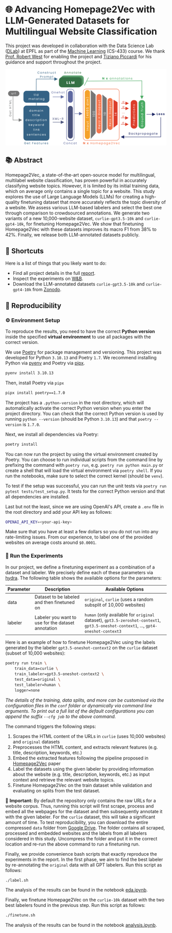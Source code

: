 # 🌐 Advancing Homepage2Vec with LLM-Generated Datasets for Multilingual Website Classification

This project was developed in collaboration with the Data Science Lab ([DLab](https://dlab.epfl.ch/)) at EPFL as part of the [Machine Learning](https://www.epfl.ch/labs/mlo/machine-learning-cs-433/) (CS-433) course. We thank [Prof. Robert West](https://people.epfl.ch/robert.west) for enabling the project and [Tiziano Piccardi](https://tizianopiccardi.github.io/) for his guidance and support throughout the project.

![Training Overview](report/figures/training-overview.png)


## 📚 Abstract

Homepage2Vec, a state-of-the-art open-source model for multilingual, multilabel website classification, has proven powerful in accurately classifying website topics. However, it is limited by its initial training data, which on average only contains a single topic for a website. This study explores the use of Large Language Models (LLMs) for creating a high-quality finetuning dataset that more accurately reflects the topic diversity of a website. We assess various LLM-based labelers and select the best one through comparison to crowdsourced annotations. We generate two variants of a new 10,000-website dataset, `curlie-gpt3.5-10k` and `curlie-gpt4-10k`, for finetuning Homepage2Vec. We show that finetuning Homepage2Vec with these datasets improves its macro F1 from 38% to 42%. Finally, we release both LLM-annotated datasets publicly.

## 🔗 Shortcuts

Here is a list of things that you likely want to do:

* Find all project details in the full [report](report.pdf).
* Inspect the experiments on [W&B](https://wandb.ai/ml-project-2-mlp/homepage2vec).
* Download the LLM-annotated datasets `curlie-gpt3.5-10k` and `curlie-gpt4-10k` from [Zonodo]().

## 🔁 Reproducibility

### ⚙️ Environment Setup

To reproduce the results, you need to have the correct **Python version** inside the specified **virtual environment** to use all packages with the correct version.

We use [Poetry](https://python-poetry.org/) for package management and versioning. This project was developed for Python `3.10.13` and Poetry `1.7`. We recommend installing Python via [pyenv](https://github.com/pyenv/pyenv) and Poetry via [pipx](https://pypa.github.io/pipx/).

```bash
pyenv install 3.10.13
```

Then, install Poetry via `pipx`

```bash
pipx install poetry==1.7.0
```

The project has a `.python-version` in the root directory, which will automatically activate the correct Python version when you enter the project directory. You can check that the correct Python version is used by running `python --version` (should be Python `3.10.13`) and that `poetry --version` is `1.7.0`.

Next, we install all dependencies via Poetry:

```bash
poetry install
```

You can now run the project by using the virtual environment created by Poetry. You can choose to run individual scripts from the command line by prefixing the command with `poetry run`, e.g. `poetry run python main.py` or create a shell that will load the virtual environment via `poetry shell`. If you run the notebooks, make sure to select the correct kernel (should be `venv`).

To test if the setup was successful, you can run the unit tests via `poetry run pytest tests/test_setup.py`. It tests for the correct Python version and that all dependencies are installed.

Last but not the least, since we are using OpenAI's API, create a `.env` file in the root directory and add your API key as follows:

```bash
OPENAI_API_KEY=<your-api-key>
```

Make sure that you have at least a few dollars so you do not run into any rate-limiting issues. From our experience, to label one of the provided websites on average costs around `$0.0001`.

### 🧪 Run the Experiments

In our project, we define a finetuning experiment as a combination of a dataset and labeler. We precisely define each of these parameters via [hydra](https?//hydra.cc/). The following table shows the available options for the parameters:

| Parameter | Description                                        | Available Options                                                                                                                    |
| --------- | -------------------------------------------------- | ------------------------------------------------------------------------------------------------------------------------------------ |
| data      | Dataset to be labeled and then finetuned on        | `original`,  `curlie` (uses a random subsplit of 10,000 websites)                                                                    |
| labeler   | Labeler you want to use for the dataset annotation | `human` (only available for `original` dataset), `gpt3.5-zeroshot-context1`, `gpt3.5-oneshot-context1`, ..., `gpt4-oneshot-context3` |

Here is an example of how to finetune Homepage2Vec using the labels generated by the labeler `gpt3.5-oneshot-context2` on the `curlie` dataset (subset of 10,000 websites):

```bash
poetry run train \
    train_data=curlie \
    train_labeler=gpt3.5-oneshot-context2 \
    test_data=original \
    test_labeler=human \
    logger=none
```

*The details of the training, data splits, and more can be customised via the configuration files in the `conf` folder or dynamically via command line arguments. To print out a full list of the default configurations you can append the suffix `--cfg job` to the above command.*

The command triggers the following steps:

1. Scrapes the HTML content of the URLs in `curlie` (uses 10,000 websites) and `original` datasets
2. Preprocesses the HTML content, and extracts relevant features (e.g. title, description, keywords, etc.) 
3. Embed the extracted features following the pipeline proposed in [Homepage2Vec](https://arxiv.org/abs/2008.11935) paper
4. Label the datasets using the given labeler by providing information about the website (e.g. title, description, keywords, etc.) as input context and retrieve the relevant website topics.
5. Finetune Homepage2Vec on the train dataset while validation and evaluating on splits from the test dataset.


📣 **Important:** By default the repository only contains the raw URLs for a website corpus. Thus, running this script will first scrape, process and embed all the webpages for the dataset and then subsequently annotate it with the given labeler. For the `curlie` dataset, this will take a significant amount of time. To test reproducibility, you can download the entire compressed `data` folder from [Google Drive](https://drive.google.com/file/d/1ts8nDp21JrN1oqyiLihQeIWgzSs7lDp4/view?usp=sharing). The folder contains all scraped, processed and embedded websites and the labels from all labelers considered in this study. Uncompress the folder and put it in the correct location and re-run the above command to run a finetuning run.

Finally, we provide convenience bash scripts that exactly reproduce the experiments in the report. In the first phase, we aim to find the best labeler by re-annotating the `original` data with all GPT labelers. Run this script as follows:

```bash
./label.sh
```

The analysis of the results can be found in the notebook [eda.ipynb](notebooks/eda.ipynb).

Finally, we finetune Homepage2Vec on the `curlie-10k` dataset with the two best labelers found in the previous step. Run this script as follows:

```bash
./finetune.sh
```

The analysis of the results can be found in the notebook [analysis.ipynb](notebooks/analysis.ipynb).